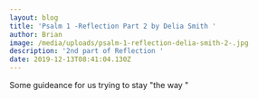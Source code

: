 ```yaml
---
layout: blog
title: 'Psalm 1 -Reflection Part 2 by Delia Smith '
author: Brian
image: /media/uploads/psalm-1-reflection-delia-smith-2-.jpg
description: '2nd part of Reflection '
date: 2019-12-13T08:41:04.130Z
---
```

 Some guideance for us trying to stay  "the way "
